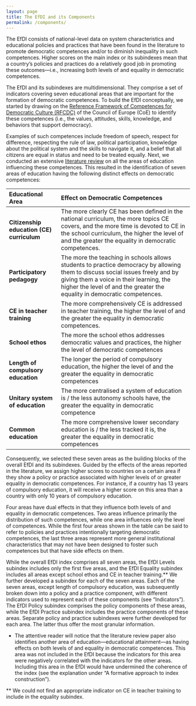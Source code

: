 ```yaml
---
layout: page
title: The EfDI and its Components
permalink: /components/
---
```


The EfDI consists of national-level data on system characteristics and educational policies and practices that have been found in the literature to promote democratic competences and/or to diminish inequality in such competences. Higher scores on the main index or its subindexes mean that a country’s policies and practices do a relatively good job in promoting these outcomes—i.e., increasing both levels of and equality in democratic competences.

The EfDI and its subindexes are multidimensional. They comprise a set of indicators covering seven educational areas that are important for the formation of democratic competences. To build the EfDI conceptually, we started by drawing on the [Reference Framework of Competences for Democratic Culture (RFCDC)](your-link-here) of the Council of Europe (CoE) to identify these competences (i.e., the values, attitudes, skills, knowledge, and behaviors that support democracy).

Examples of such competences include freedom of speech, respect for difference, respecting the rule of law, political participation, knowledge about the political system and the skills to navigate it, and a belief that all citizens are equal in status and need to be treated equally. Next, we conducted an extensive [literature review](your-link-here) on all the areas of education influencing these competences. This resulted in the identification of seven areas of education having the following distinct effects on democratic competences:

| **Educational Area** | **Effect on Democratic Competences** |
| :------------------- | :----------------------------------- |
| **Citizenship education (CE) curriculum** | The more clearly CE has been defined in the national curriculum, the more topics CE covers, and the more time is devoted to CE in the school curriculum, the higher the level of and the greater the equality in democratic competences. |
| **Participatory pedagogy** | The more the teaching in schools allows students to practice democracy by allowing them to discuss social issues freely and by giving them a voice in their learning, the higher the level of and the greater the equality in democratic competences. |
| **CE in teacher training** | The more comprehensively CE is addressed in teacher training, the higher the level of and the greater the equality in democratic competences. |
| **School ethos** | The more the school ethos addresses democratic values and practices, the higher the level of democratic competences |
| **Length of compulsory education** | The longer the period of compulsory education, the higher the level of and the greater the equality in democratic competences |
| **Unitary system of education** | The more centralised a system of education is / the less autonomy schools have, the greater the equality in democratic competence |
| **Common education** | The more comprehensive lower secondary education is / the less tracked it is, the greater the equality in democratic competences |

Consequently, we selected these seven areas as the building blocks of the overall EfDI and its subindexes. Guided by the effects of the areas reported in the literature, we assign higher scores to countries on a certain area if they show a policy or practice associated with higher levels of or greater equality in democratic competences. For instance, if a country has 13 years of compulsory education, it will receive a higher score on this area than a country with only 10 years of compulsory education.

Four areas have dual effects in that they influence both levels of and equality in democratic competences. Two areas influence primarily the distribution of such competences, while one area influences only the level of competences. While the first four areas shown in the table can be said to refer to policies and practices intentionally targeting democratic competences, the last three areas represent more general institutional characteristics that may not have been designed to foster such competences but that have side effects on them.

While the overall EfDI index comprises all seven areas, the EfDI Levels subindex includes only the first five areas, and the EfDI Equality subindex includes all areas except school ethos and CE in teacher training.** We further developed a subindex for each of the seven areas. Each of the seven areas, except length of compulsory education, was subsequently broken down into a policy and a practice component, with different indicators used to represent each of these components (see “Indicators”). The EfDI Policy subindex comprises the policy components of these areas, while the EfDI Practice subindex includes the practice components of these areas. Separate policy and practice subindexes were further developed for each area. The latter thus offer the most granular information.

* The attentive reader will notice that the literature review paper also identifies another area of education—educational attainment—as having effects on both levels of and equality in democratic competences. This area was not included in the EfDI because the indicators for this area were negatively correlated with the indicators for the other areas. Including this area in the EfDI would have undermined the coherence of the index (see the explanation under “A formative approach to index construction”).

** We could not find an appropriate indicator on CE in teacher training to include in the equality subindex.
